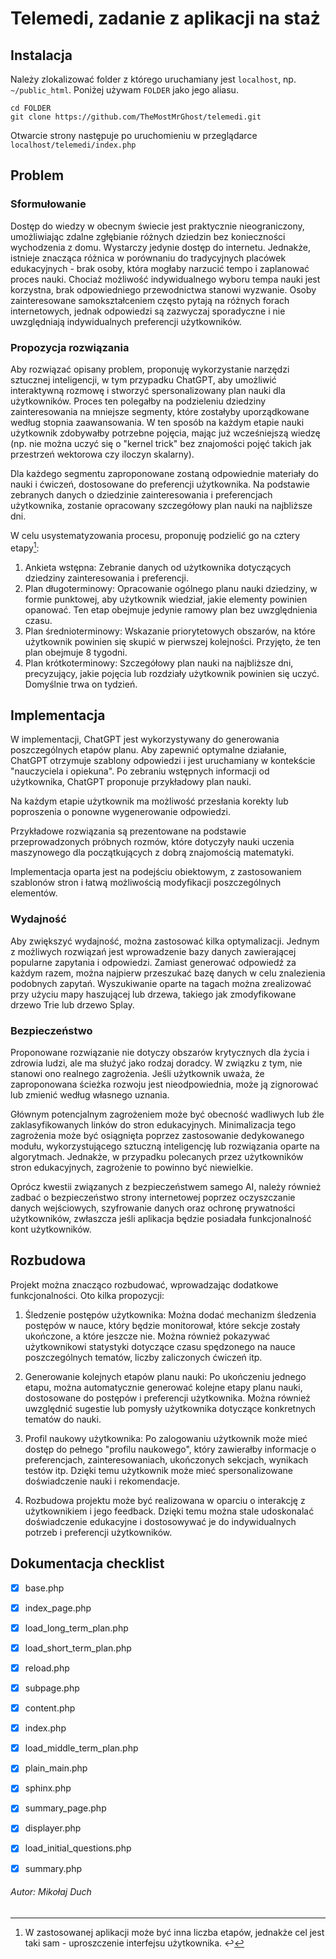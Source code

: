 # Telemedi, zadanie z aplikacji na staż
## Instalacja 
Należy zlokalizować folder z którego uruchamiany jest `localhost`, np. `~/public_html`.
Poniżej używam `FOLDER` jako jego aliasu.
```
cd FOLDER
git clone https://github.com/TheMostMrGhost/telemedi.git
```
Otwarcie strony następuje po uruchomieniu w przeglądarce `localhost/telemedi/index.php`

## Problem
### Sformułowanie
Dostęp do wiedzy w obecnym świecie jest praktycznie nieograniczony, umożliwiając zdalne zgłębianie różnych dziedzin 
bez konieczności wychodzenia z domu. Wystarczy jedynie dostęp do internetu. Jednakże, istnieje znacząca różnica 
w porównaniu do tradycyjnych placówek edukacyjnych - brak osoby, która mogłaby narzucić tempo i zaplanować proces nauki. 
Chociaż możliwość indywidualnego wyboru tempa nauki jest korzystna, brak odpowiedniego przewodnictwa stanowi wyzwanie. 
Osoby zainteresowane samokształceniem często pytają na różnych forach internetowych, jednak odpowiedzi są 
zazwyczaj sporadyczne i nie uwzględniają indywidualnych preferencji użytkowników.

### Propozycja rozwiązania
Aby rozwiązać opisany problem, proponuję wykorzystanie narzędzi sztucznej inteligencji, w tym przypadku ChatGPT, 
aby umożliwić interaktywną rozmowę i stworzyć spersonalizowany plan nauki dla użytkowników. 
Proces ten polegałby na podzieleniu dziedziny zainteresowania na mniejsze segmenty, które zostałyby uporządkowane 
według stopnia zaawansowania. W ten sposób na każdym etapie nauki użytkownik zdobywałby potrzebne pojęcia, 
mając już wcześniejszą wiedzę (np. nie można uczyć się o "kernel trick" bez znajomości pojęć takich jak przestrzeń wektorowa czy iloczyn skalarny).

Dla każdego segmentu zaproponowane zostaną odpowiednie materiały do nauki i ćwiczeń, dostosowane do preferencji użytkownika. 
Na podstawie zebranych danych o dziedzinie zainteresowania i preferencjach użytkownika, zostanie opracowany szczegółowy plan nauki na najbliższe dni.

W celu usystematyzowania procesu, proponuję podzielić go na cztery etapy[^1]:

1. Ankieta wstępna: Zebranie danych od użytkownika dotyczących dziedziny zainteresowania i preferencji.
2. Plan długoterminowy: Opracowanie ogólnego planu nauki dziedziny, w formie punktowej, aby użytkownik wiedział, 
jakie elementy powinien opanować. Ten etap obejmuje jedynie ramowy plan bez uwzględnienia czasu.
3. Plan średnioterminowy: Wskazanie priorytetowych obszarów, na które użytkownik powinien się skupić w pierwszej kolejności. 
Przyjęto, że ten plan obejmuje 8 tygodni.
4. Plan krótkoterminowy: Szczegółowy plan nauki na najbliższe dni, precyzujący, jakie pojęcia lub rozdziały użytkownik 
powinien się uczyć. Domyślnie trwa on tydzień.

[^1]: W zastosowanej aplikacji może być inna liczba etapów, jednakże cel jest taki sam - uproszczenie interfejsu użytkownika. ↩

## Implementacja
W implementacji, ChatGPT jest wykorzystywany do generowania poszczególnych etapów planu. 
Aby zapewnić optymalne działanie, ChatGPT otrzymuje szablony odpowiedzi i jest uruchamiany w kontekście "nauczyciela i opiekuna". 
Po zebraniu wstępnych informacji od użytkownika, ChatGPT proponuje przykładowy plan nauki.

Na każdym etapie użytkownik ma możliwość przesłania korekty lub poproszenia o ponowne wygenerowanie odpowiedzi.

Przykładowe rozwiązania są prezentowane na podstawie przeprowadzonych próbnych rozmów, które dotyczyły nauki 
uczenia maszynowego dla początkujących z dobrą znajomością matematyki.

Implementacja oparta jest na podejściu obiektowym, z zastosowaniem szablonów stron i łatwą 
możliwością modyfikacji poszczególnych elementów.



### Wydajność
Aby zwiększyć wydajność, można zastosować kilka optymalizacji. Jednym z możliwych rozwiązań jest 
wprowadzenie bazy danych zawierającej popularne zapytania i odpowiedzi. Zamiast generować odpowiedź za każdym razem, 
można najpierw przeszukać bazę danych w celu znalezienia podobnych zapytań. Wyszukiwanie oparte na tagach 
można zrealizować przy użyciu mapy haszującej lub drzewa, takiego jak zmodyfikowane drzewo Trie lub drzewo Splay.



### Bezpieczeństwo
Proponowane rozwiązanie nie dotyczy obszarów krytycznych dla życia i zdrowia ludzi, ale ma służyć jako rodzaj doradcy. 
W związku z tym, nie stanowi ono realnego zagrożenia. Jeśli użytkownik uważa, że zaproponowana ścieżka rozwoju 
jest nieodpowiednia, może ją zignorować lub zmienić według własnego uznania.

Głównym potencjalnym zagrożeniem może być obecność wadliwych lub źle zaklasyfikowanych linków do stron edukacyjnych. 
Minimalizacja tego zagrożenia może być osiągnięta poprzez zastosowanie dedykowanego modułu, 
wykorzystującego sztuczną inteligencję lub rozwiązania oparte na algorytmach. Jednakże, w przypadku polecanych 
przez użytkowników stron edukacyjnych, zagrożenie to powinno być niewielkie.

Oprócz kwestii związanych z bezpieczeństwem samego AI, należy również zadbać o bezpieczeństwo strony internetowej 
poprzez oczyszczanie danych wejściowych, szyfrowanie danych oraz ochronę prywatności użytkowników, zwłaszcza jeśli 
aplikacja będzie posiadała funkcjonalność kont użytkowników.



## Rozbudowa
Projekt można znacząco rozbudować, wprowadzając dodatkowe funkcjonalności. Oto kilka propozycji:
1. Śledzenie postępów użytkownika: Można dodać mechanizm śledzenia postępów w nauce, który będzie monitorował, 
które sekcje zostały ukończone, a które jeszcze nie. Można również pokazywać użytkownikowi statystyki dotyczące 
czasu spędzonego na nauce poszczególnych tematów, liczby zaliczonych ćwiczeń itp.

2. Generowanie kolejnych etapów planu nauki: Po ukończeniu jednego etapu, można automatycznie generować 
kolejne etapy planu nauki, dostosowane do postępów i preferencji użytkownika. Można również uwzględnić sugestie 
lub pomysły użytkownika dotyczące konkretnych tematów do nauki.

3. Profil naukowy użytkownika: Po zalogowaniu użytkownik może mieć dostęp do pełnego "profilu naukowego", 
który zawierałby informacje o preferencjach, zainteresowaniach, ukończonych sekcjach, wynikach testów itp. 
Dzięki temu użytkownik może mieć spersonalizowane doświadczenie nauki i rekomendacje.

4. Rozbudowa projektu może być realizowana w oparciu o interakcję z użytkownikiem i jego feedback. 
Dzięki temu można stale udoskonalać doświadczenie edukacyjne i dostosowywać je do indywidualnych potrzeb i preferencji użytkowników.


## Dokumentacja checklist
- [X] base.php 
- [X] index\_page.php
- [X] load\_long\_term\_plan.php
- [X] load\_short\_term\_plan.php
- [X] reload.php
- [X] subpage.php
- [X] content.php
- [X] index.php
- [X] load\_middle\_term\_plan.php
- [X] plain\_main.php
- [X] sphinx.php
- [X] summary\_page.php
- [X] displayer.php
- [X] load\_initial\_questions.php
- [X] summary.php





###### Autor: Mikołaj Duch
